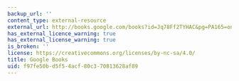 ```yaml
---
backup_url: ''
content_type: external-resource
external_url: http://books.google.com/books?id=Jq78Ff2TYHAC&pg=PA165=onepage
has_external_licence_warning: true
has_external_license_warning: true
is_broken: ''
license: https://creativecommons.org/licenses/by-nc-sa/4.0/
title: Google Books
uid: f97fe50b-d5f5-4acf-80c3-70813628af89
---
```

